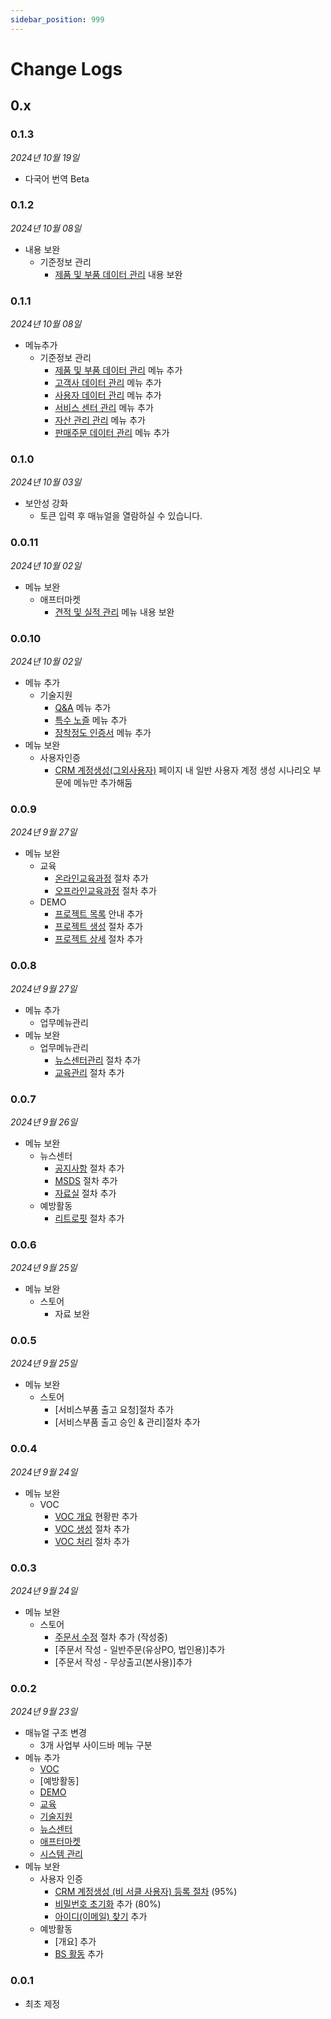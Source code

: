 ```yaml
---
sidebar_position: 999
---
```



# Change Logs


## 0.x

### 0.1.3

*2024년 10월 19일*

- 다국어 번역 Beta

### 0.1.2

*2024년 10월 08일*

- 내용 보완
    - 기준정보 관리
        - [제품 및 부품 데이터 관리](./SMT/tutorial-14-manage-master-data/01-products.md) 내용 보완


### 0.1.1

*2024년 10월 08일*

- 메뉴추가
    - 기준정보 관리
        - [제품 및 부품 데이터 관리](./SMT/tutorial-14-manage-master-data/01-products.md) 메뉴 추가
        - [고객사 데이터 관리](./SMT/tutorial-14-manage-master-data/02-customers.md) 메뉴 추가
        - [사용자 데이터 관리](./SMT/tutorial-14-manage-master-data/03-users.md) 메뉴 추가
        - [서비스 센터 관리](./SMT/tutorial-14-manage-master-data/04-centers.md) 메뉴 추가
        - [자산 관리 관리](./SMT/tutorial-14-manage-master-data/05-assets.md) 메뉴 추가
        - [판매주문 데이터 관리](./SMT/tutorial-14-manage-master-data/06-sales-orders.md) 메뉴 추가


### 0.1.0

*2024년 10월 03일*

- 보안성 강화
    - 토큰 입력 후 매뉴얼을 열람하실 수 있습니다.


### 0.0.11

*2024년 10월 02일*

- 메뉴 보완
    - 애프터마켓
        - [견적 및 실적 관리](./SMT/tutorial-11-aftermarket/01-performance.md) 메뉴 내용 보완

### 0.0.10

*2024년 10월 02일*

- 메뉴 추가
    - 기술지원
        - [Q&A](./SMT/tutorial-09-technical-support/01-qna.md) 메뉴 추가
        - [특수 노즐](./SMT/tutorial-09-technical-support/02-special-nozzle.md) 메뉴 추가
        - [장착정도 인증서](./SMT/tutorial-09-technical-support/03-cpk-certificate.md) 메뉴 추가
- 메뉴 보완
    - 사용자인증
        - [CRM 계정생성(그외사용자)](./SMT/tutorial-01-auth/create-a-acount-non-circle-user.md#일반-사용자-계정-생성-) 페이지 내 일반 사용자 계정 생성 시나리오 부문에 메뉴만 추가해둠

### 0.0.9

*2024년 9월 27일*

- 메뉴 보완
    - 교육
        - [온라인교육과정](./SMT/tutorial-08-lecture/01-online-lecture.md) 절차 추가
        - [오프라인교육과정](./SMT/tutorial-08-lecture/02-offline-lecture.md) 절차 추가
    - DEMO
        - [프로젝트 목록](./SMT/tutorial-07-demo/01-demo-list.md) 안내 추가
        - [프로젝트 생성](./SMT/tutorial-07-demo/02-demo-add.md) 절차 추가
        - [프로젝트 상세](./SMT/tutorial-07-demo/03-demo-detail.md) 절차 추가


### 0.0.8

*2024년 9월 27일*

- 메뉴 추가
    - 업무메뉴관리
- 메뉴 보완
    - 업무메뉴관리
        - [뉴스센터관리](./SMT/tutorial-13-task-management/01-manage-news-center.md) 절차 추가
        - [교육관리](./SMT/tutorial-13-task-management/02-manage-training.md) 절차 추가

### 0.0.7

*2024년 9월 26일*

- 메뉴 보완
    - 뉴스센터
        - [공지사항](./SMT/tutorial-10-news-center/01-notice.md) 절차 추가
        - [MSDS](./SMT/tutorial-10-news-center/03-msds.md) 절차 추가
        - [자료실](./SMT/tutorial-10-news-center/02-archive.md) 절차 추가
    - 예방활동
        - [리트로핏](./SMT/tutorial-06-courtesy-activity/03-retrofit.md) 절차 추가

### 0.0.6

*2024년 9월 25일*

- 메뉴 보완
    - 스토어
        - 자료 보완

### 0.0.5

*2024년 9월 25일*

- 메뉴 보완
    - 스토어
        - [서비스부품 출고 요청]절차 추가
        - [서비스부품 출고 승인 & 관리]절차 추가

### 0.0.4

*2024년 9월 24일*

- 메뉴 보완
    - VOC
        - [VOC 개요](./SMT/tutorial-05-voc/overview-voc.md) 현황판 추가
        - [VOC 생성](./SMT/tutorial-05-voc/create-voc.md) 절차 추가
        - [VOC 처리](./SMT/tutorial-05-voc/handle-voc.md) 절차 추가

### 0.0.3

*2024년 9월 24일*

- 메뉴 보완
    - 스토어
        - [주문서 수정](./SMT/tutorial-04-store/edit-a-store-order-buyer.md) 절차 추가 (작성중)
        - [주문서 작성 - 일반주문(유상PO, 법인용)]추가
        - [주문서 작성 - 무상출고(본사용)]추가

### 0.0.2

*2024년 9월 23일*

- 매뉴얼 구조 변경
    - 3개 사업부 사이드바 메뉴 구분
- 메뉴 추가
    - [VOC](./SMT/tutorial-05-voc/create-voc.md)
    - [예방활동]
    - [DEMO](./SMT/tutorial-07-demo/01-demo-list.md)
    - [교육](./SMT/tutorial-08-lecture/01-online-lecture.md)
    - [기술지원](./SMT/tutorial-09-technical-support/01-qna.md)
    - [뉴스센터](./SMT/tutorial-10-news-center/01-notice.md)
    - [애프터마켓](./SMT/tutorial-11-aftermarket/01-performance.md)
    - [시스템 관리](./SMT/tutorial-12-system-management/01-model-manage.md)
- 메뉴 보완
    - 사용자 인증
        - [CRM 계정생성 (비 서클 사용자) 등록 절차](./SMT/tutorial-01-auth/create-a-acount-non-circle-user.md) (95%)
        - [비밀번호 초기화](./SMT/tutorial-01-auth/initialize-password.md) 추가 (80%)
        - [아이디(이메일) 찾기](./SMT/tutorial-01-auth/find-email.md) 추가
    - 예방활동 
        - [개요] 추가
        - [BS 활동](./SMT/tutorial-06-courtesy-activity/02-bs.md) 추가


### 0.0.1

- 최초 제정